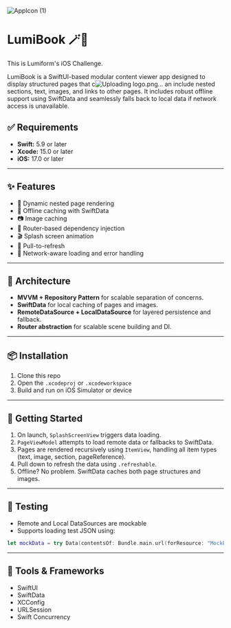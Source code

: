 ![AppIcon (1)](https://github.com/user-attachments/assets/f23eedfc-f4b9-4f70-a4cf-4973a557da70)
# LumiBook 🪄📘
This is Lumiform's iOS Challenge.

LumiBook is a SwiftUI-based modular content viewer app designed to display structured pages that c![Uploading logo.png…]()
an include nested sections, text, images, and links to other pages. It includes robust offline support using SwiftData and seamlessly falls back to local data if network access is unavailable.

## ✅ Requirements

- **Swift:** 5.9 or later
- **Xcode:** 15.0 or later
- **iOS:** 17.0 or later

---

## ✨ Features

- 🧩 Dynamic nested page rendering  
- 📴 Offline caching with SwiftData  
- 📷 Image caching  
- 🧭 Router-based dependency injection  
- 🎬 Splash screen animation
- 🔁 Pull-to-refresh  
- 📶 Network-aware loading and error handling  

---

## 📐 Architecture

- **MVVM + Repository Pattern** for scalable separation of concerns.
- **SwiftData** for local caching of pages and images.
- **RemoteDataSource + LocalDataSource** for layered persistence and fallback.
- **Router abstraction** for scalable scene building and DI.
---

## 📦 Installation

1. Clone this repo
2. Open the `.xcodeproj` or `.xcodeworkspace`
3. Build and run on iOS Simulator or device

---

## 🚀 Getting Started

1. On launch, `SplashScreenView` triggers data loading.
2. `PageViewModel` attempts to load remote data or fallbacks to SwiftData.
3. Pages are rendered recursively using `ItemView`, handling all item types (text, image, section, pageReference).
4. Pull down to refresh the data using `.refreshable`.
5. Offline? No problem. SwiftData caches both page structures and images.

---

## 🧪 Testing

- Remote and Local DataSources are mockable
- Supports loading test JSON using:

```swift
let mockData = try Data(contentsOf: Bundle.main.url(forResource: "MockPage", withExtension: "json")!)
```

---

## 🧰 Tools & Frameworks

- SwiftUI
- SwiftData
- XCConfig
- URLSession
- Swift Concurrency
